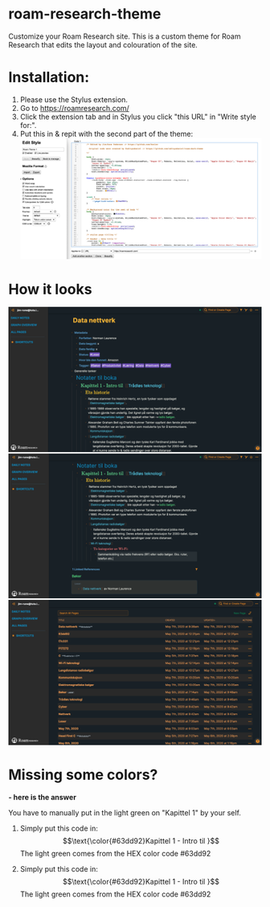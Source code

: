 # roam-research-theme

Customize your Roam Research site. This is a custom theme for Roam Research that edits the layout and colouration of the site.


# Installation:
1. Please use the Stylus extension.
2. Go to https://roamresearch.com/
3. Click the extension tab and in Stylus you click "this URL" in "Write style for:".
4. Put this in & repit with the second part of the theme:
  ![image](How_to_apply_theme.png)
  
  
# How it looks 
  
  ![image](screenshot_of_the_theme.png)
  ![image](screenshot_of_the_theme2.png)
  ![image](screenshot_of_the_theme3.png)

# Missing some colors?
  <strong> - here is the answer </strong>
  
You have to manually put in the light green on "Kapittel 1" by your self.
 
  1. Simply put this code in: $$\text{\color{#63dd92}Kapittel 1 - Intro til }$$
        The light green comes from the HEX color code #63dd92
        
  2. Simply put this code in: $$\text{\color{#63dd92}Kapittel 1 - Intro til }$$
        The light green comes from the HEX color code #63dd92
 
 
